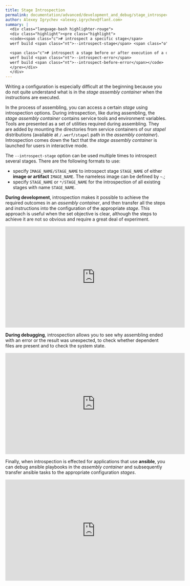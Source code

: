 ```yaml
---
title: Stage Introspection
permalink: documentation/advanced/development_and_debug/stage_introspection.html
author: Alexey Igrychev <alexey.igrychev@flant.com>
summary: |
  <div class="language-bash highlighter-rouge">
  <div class="highlight"><pre class="highlight">
  <code><span class="c"># introspect a specific stage</span>
  werf build <span class="nt">--introspect-stage</span> <span class="o">[</span>IMAGE_NAME/]STAGE_NAME

  <span class="c"># introspect a stage before or after execution of a dysfunctional set of instructions</span>
  werf build <span class="nt">--introspect-error</span>
  werf build <span class="nt">--introspect-before-error</span></code>
  </pre></div>
  </div>
---
```


Writing a configuration is especially difficult at the beginning because you do not quite understand what is in the _stage assembly container_ when the instructions are executed.

In the process of assembling, you can access a certain _stage_ using introspection options. During introspection, like during assembling, the _stage assembly container_ contains service tools and environment variables. Tools are presented as a set of utilities required during assembling. They are added by mounting the directories from service containers of our _stapel_ distributions (available at `/.werf/stapel` path in the _assembly container_). Introspection comes down the fact that the _stage assembly container_ is launched for users in interactive mode.

The `--introspect-stage` option can be used multiple times to introspect several stages. There are the following formats to use:

* specify `IMAGE_NAME/STAGE_NAME` to introspect stage `STAGE_NAME` of either **image or artifact** `IMAGE_NAME`. The nameless image can be defined by `~`.;
* specify `STAGE_NAME` or `*/STAGE_NAME` for the introspection of all existing stages with name `STAGE_NAME`.

**During development**, introspection makes it possible to achieve the required outcomes in an _assembly container_, and then transfer all the steps and instructions into the configuration of the appropriate _stage_. This approach is useful when the set objective is clear, although the steps to achieve it are not so obvious and require a great deal of experiment.

<div class="videoWrapper">
<iframe width="560" height="315" src="https://www.youtube.com/embed/quoWwLSM_-4" frameborder="0" allow="encrypted-media" allowfullscreen></iframe>
</div>

**During debugging**, introspection allows you to see why assembling ended with an error or the result was unexpected, to check whether dependent files are present and to check the system state.

<div class="videoWrapper">
<iframe width="560" height="315" src="https://www.youtube.com/embed/GiEbEhF2Pes" frameborder="0" allow="encrypted-media" allowfullscreen></iframe>
</div>

Finally, when introspection is effected for applications that use **ansible**,  you can debug ansible playbooks in the _assembly container_ and subsequently transfer ansible tasks to the appropriate configuration _stages_.

<div class="videoWrapper">
<iframe width="560" height="315" src="https://www.youtube.com/embed/TEpn0yFvJik" frameborder="0" allow="encrypted-media" allowfullscreen></iframe>
</div>
